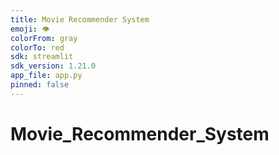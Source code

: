 ```yaml
---
title: Movie Recommender System
emoji: 👁
colorFrom: gray
colorTo: red
sdk: streamlit
sdk_version: 1.21.0
app_file: app.py
pinned: false
---
```


# Movie_Recommender_System
